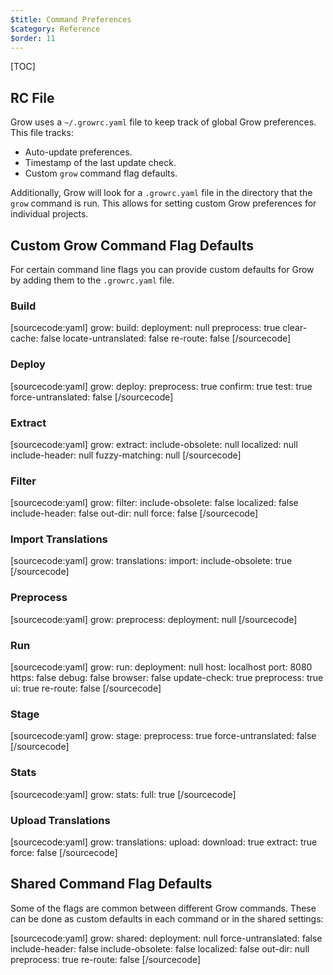 ```yaml
---
$title: Command Preferences
$category: Reference
$order: 11
---
```

[TOC]

## RC File

Grow uses a `~/.growrc.yaml` file to keep track of global Grow preferences. This file tracks:

- Auto-update preferences.
- Timestamp of the last update check.
- Custom `grow` command flag defaults.

Additionally, Grow will look for a `.growrc.yaml` file in the directory that the `grow` command is run. This allows for setting custom Grow preferences for individual projects.

## Custom Grow Command Flag Defaults

For certain command line flags you can provide custom defaults for Grow by adding them to the `.growrc.yaml` file.

### Build

[sourcecode:yaml]
grow:
  build:
    deployment: null
    preprocess: true
    clear-cache: false
    locate-untranslated: false
    re-route: false
[/sourcecode]

### Deploy

[sourcecode:yaml]
grow:
  deploy:
    preprocess: true
    confirm: true
    test: true
    force-untranslated: false
[/sourcecode]

### Extract

[sourcecode:yaml]
grow:
  extract:
    include-obsolete: null
    localized: null
    include-header: null
    fuzzy-matching: null
[/sourcecode]

### Filter

[sourcecode:yaml]
grow:
  filter:
    include-obsolete: false
    localized: false
    include-header: false
    out-dir: null
    force: false
[/sourcecode]

### Import Translations

[sourcecode:yaml]
grow:
  translations:
    import:
      include-obsolete: true
[/sourcecode]

### Preprocess

[sourcecode:yaml]
grow:
  preprocess:
    deployment: null
[/sourcecode]

### Run

[sourcecode:yaml]
grow:
  run:
    deployment: null
    host: localhost
    port: 8080
    https: false
    debug: false
    browser: false
    update-check: true
    preprocess: true
    ui: true
    re-route: false
[/sourcecode]

### Stage

[sourcecode:yaml]
grow:
  stage:
    preprocess: true
    force-untranslated: false
[/sourcecode]

### Stats

[sourcecode:yaml]
grow:
  stats:
    full: true
[/sourcecode]

### Upload Translations

[sourcecode:yaml]
grow:
  translations:
    upload:
      download: true
      extract: true
      force: false
[/sourcecode]

## Shared Command Flag Defaults

Some of the flags are common between different Grow commands. These can be done as custom defaults in each command or in the shared settings:

[sourcecode:yaml]
grow:
  shared:
    deployment: null
    force-untranslated: false
    include-header: false
    include-obsolete: false
    localized: false
    out-dir: null
    preprocess: true
    re-route: false
[/sourcecode]
